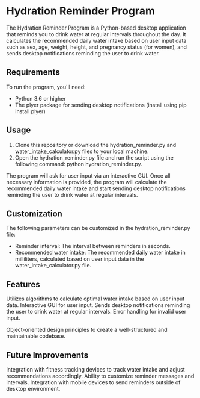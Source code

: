 # Hydration Reminder Program
The Hydration Reminder Program is a Python-based desktop application that reminds you to drink water at regular intervals throughout the day. It calculates the recommended daily water intake based on user input data such as sex, age, weight, height, and pregnancy status (for women), and sends desktop notifications reminding the user to drink water.

## Requirements
To run the program, you'll need:

* Python 3.6 or higher
* The plyer package for sending desktop notifications (install using pip install plyer)

## Usage
1. Clone this repository or download the hydration_reminder.py and water_intake_calculator.py files to your local machine.
2. Open the hydration_reminder.py file and run the script using the following command: python hydration_reminder.py.

The program will ask for user input via an interactive GUI. Once all necessary information is provided, the program will calculate the recommended daily water intake and start sending desktop notifications reminding the user to drink water at regular intervals.
## Customization
The following parameters can be customized in the hydration_reminder.py file:

* Reminder interval: The interval between reminders in seconds.
* Recommended water intake: The recommended daily water intake in milliliters, calculated based on user input data in the water_intake_calculator.py file.

## Features
Utilizes algorithms to calculate optimal water intake based on user input data.
Interactive GUI for user input.
Sends desktop notifications reminding the user to drink water at regular intervals.
Error handling for invalid user input.

Object-oriented design principles to create a well-structured and maintainable codebase.
## Future Improvements
Integration with fitness tracking devices to track water intake and adjust recommendations accordingly.
Ability to customize reminder messages and intervals.
Integration with mobile devices to send reminders outside of desktop environment.
